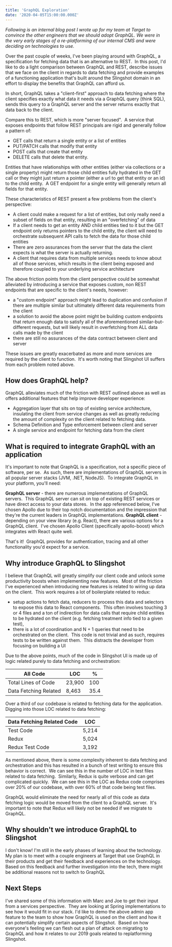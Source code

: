 ```yaml
---
title: 'GraphQL Exploration'
date: '2020-04-05T15:00:00.000Z'
---
```


_Following is an internal blog post I wrote up for my team at Target to convince the other engineers that we should adopt GraphQL. We were in the very early stages of a re-platforming of our internal CMS and were deciding on technologies to use._

Over the past couple of weeks, I've been playing around with GraphQL, a specification for fetching data that is an alternative to REST.  In this post, I'd like to do a light comparison between GraphQL and REST, describe issues that we face on the client in regards to data fetching and provide examples of a functioning application that's built around the Slingshot domain in an effort to display the benefits that GraphQL can afford us.

In short, GraphQL takes a "client-first" approach to data fetching where the client specifies exactly what data it needs via a GraphQL query (think SQL), sends this query to a GraphQL server and the server returns exactly that data back to the client.

Compare this to REST, which is more "server focused".  A service that exposes endpoints that follow REST principals are rigid and generally follow a pattern of:

- GET calls that return a single entity or a list of entities
- PUT/PATCH calls that modify that entity
- POST calls that create that entity
- DELETE calls that delete that entity.

Entities that have relationships with other entities (either via collections or a single property) might return those child entities fully hydrated in the GET call or they might just return a pointer (either a url to get that entity or an id) to the child entity.  A GET endpoint for a single entity will generally return all fields for that entity.

These characteristics of REST present a few problems from the client's perspective:

- A client could make a request for a list of entities, but only really need a subset of fields on that entity, resulting in an "overfetching" of data
- If a client needs to get an entity AND child entities tied to it but the GET endpoint only returns pointers to the child entity, the client will need to orchestrate subsequent API calls to fetch the data for those child entities
- There are zero assurances from the server that the data the client expects is what the server is actually returning.
- A client that requires data from multiple services needs to know about all of those services, which results in the client being exposed and therefore coupled to your underlying service architecture

The above friction points from the client perspective could be somewhat alleviated by introducing a service that exposes custom, non REST endpoints that are specific to the client's needs, however:

- a "custom endpoint" approach might lead to duplication and confusion if there are multiple similar but ultimately different data requirements from the client
- a solution to avoid the above point might be building custom endpoints that return enough data to satisfy all of the aforementioned similar-but-different requests, but will likely result in overfetching from ALL data calls made by the client
- there are still no assurances of the data contract between client and server

These issues are greatly exacerbated as more and more services are required by the client to function.  It's worth noting that Slingshot UI suffers from each problem noted above.

## How does GraphQL help?

GraphQL alleviates much of the friction with REST outlined above as well as offers additional features that help improve developer experience:

- Aggregation layer that sits on top of existing service architecture, insulating the client from service changes as well as greatly reducing the amount of complexity on the client related to fetching data.
- Schema Definition and Type enforcement between client and server
- A single service and endpoint for fetching data from the client

## What is required to integrate GraphQL with an application

It's important to note that GraphQL is a specification, not a specific piece of software, per se.  As such, there are implementations of GraphQL servers in all popular server stacks (JVM, .NET, NodeJS).  To integrate GraphQL in your platform, you'll need:

**GraphQL server** - there are numerous implementations of GraphQL servers.  This GraphQL server can sit on top of existing REST services or have direct access to your data stores.  In the app referenced below, I've chosen Apollo due to their top notch documentation and the impression that they're the current leaders in GraphQL implementations.
**GraphQL client** - depending on your view library (e.g. React), there are various options for a GraphQL client.  I've chosen Apollo Client (specifically apollo-boost) which integrates with React quite well.

That's it!  GraphQL provides for authentication, tracing and all other functionality you'd expect for a service.

## Why introduce GraphQL to Slingshot

I believe that GraphQL will greatly simplify our client code and unlock some productivity boosts when implementing new features.  Most of the friction I've experienced when introducing new features is related to wiring up data on the client.  This work requires a lot of boilerplate related to redux:

- setup actions to fetch data, reducers to process this data and selectors to expose this data to React components.  This often involves touching 3 or 4 files and a ton of indirection
  for data calls that require child entities to be hydrated on the client (e.g. fetching treatment info tied to a given test),
- there is a lot of coordination and N + 1 queries that need to be orchestrated on the client.  This code is not trivial and as such, requires tests to be written against them.  This distracts the developer from focusing on building a UI

Due to the above points, much of the code in Slingshot UI is made up of logic related purely to data fetching and orchestration:

| All Code              | LOC    | %    |
| --------------------- | ------ | ---- |
| Total Lines of Code   | 23,900 | 100  |
| Data Fetching Related | 8,463  | 35.4 |

Over a third of our codebase is related to fetching data for the application.  Digging into those LOC related to data fetching:

| Data Fetching Related Code | LOC   |
| -------------------------- | ----- |
| Test Code                  | 5,214 |
| Redux                      | 5,024 |
| Redux Test Code            | 3,192 |

As mentioned above, there is some complexity inherent to data fetching and orchestration and this has resulted in a bunch of test writing to ensure this behavior is correct.  We can see this in the number of LOC in test files related to data fetching.  Similarly, Redux is quite verbose and can get complicated quickly.  We can see this in the LOC as Redux code comprises over 20% of our codebase, with over 60% of that code being test files.

GraphQL would eliminate the need for nearly all of this code as data fetching logic would be moved from the client to a GraphQL server.  It's important to note that Redux will likely not be needed if we migrate to GraphQL.

<!-- RedOak Page Viewer - GraphQL POC Application
To play around with GraphQL on the server and client, I added a feature to the admin-app that allows the user to search for a page in redoak and view information (slot information, component status, slot overrides) for a specific page slice.  This application consists of a server and client:

redoak-graphql-server - GraphQL server that the admin-app's "page" feature depends on.  Follow the instructions in the readme to run the application locally
admin-app - I've created a branch that includes a "Page"...page that contains the features mentioned above.  Note that this feature is on the "page-POC" branch 
This example puts the features inherent to GraphQL (outlined above) on full display.  In short, the Page view shows data that spans multiple services and resources:

RedOak
component information including statuses, name and scheduling dates. 
page refreshes, including slot information
JIRA
component statuses
Sapphire
test and treatment information
Search
allows access to our "omni-search" endpoint that we leverage in Slingshot
While this data is ultimately utilized by the client, the client has no idea which system the data came from, nor does it care. It simply issues a query to the GraphQL server detailing all the fields it needs.  The client has virtually zero logic related to fetching data, aside from code that describes the GraphQL query that is sent to the server. The server handles this query and performs the aggregation and orchestration in a reusable and elegant fashion.

It is worth mentioning that, despite the fact this feature is not 100% fleshed out, it does include quite a bit of data and somewhat mirrors the UI on the page planner page in Slingshot UI.  And it achieves this with much, much less code:

the client feature is composed of 9-10 files, mostly React components
the service is composed of 4 files
neither the client nor the server contain tests . Though looking at the code, testing these features both on client and server should be trivial.
A big takeaway from the above information is that a relatively rich application feature can be achieved with a small amount of code. And while we do need both a client and server to achieve this feature, there is a better separation of concerns in the application stack where the client can focus purely on UI rendering and the server focuses on responding to a request and fetching/aggregating only the data the client needs based on said request. -->

## Why shouldn't we introduce GraphQL to Slingshot

I don't know! I'm still in the early phases of learning about the technology.  My plan is to meet with a couple engineers at Target that use GraphQL in their products and get their feedback and experiences on the technology.  Based on this feedback and further investigation into the tech, there might be additional reasons not to switch to GraphQL

## Next Steps

I've shared some of this information with Marc and Joe to get their input from a services perspective.  They are looking at Spring implementations to see how it would fit in our stack. I'd like to demo the above admin app feature to the team to show how GraphQL is used on the client and how it can potentially simplify certain aspects of Slingshot.  Based on how everyone's feeling we can flesh out a plan of attack on migrating to GraphQL and how it relates to our 2019 goals related to replatforming Slingshot.
